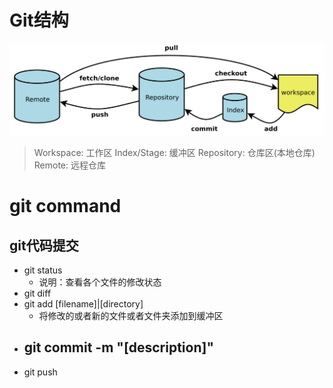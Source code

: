 # Git结构

<img style='center' src="./data/git.png" width="800"/>

> Workspace: 工作区
> Index/Stage: 缓冲区
> Repository: 仓库区(本地仓库)
> Remote: 远程仓库

# git command

## git代码提交
- git status
  - 说明：查看各个文件的修改状态
- git diff
- git add [filename]|[directory]
  - 将修改的或者新的文件或者文件夹添加到缓冲区
- git commit -m "[description]"
  - 
- git push 
